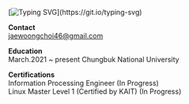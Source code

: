 <!--<div align="center">
  <img src="https://github.com/oka1313/oka1313/assets/101691440/92118a53-c5b6-40bc-b130-bf8c398d7b51" />
</div>-->

[![Typing SVG](https://readme-typing-svg.demolab.com?font=Fira+Code&pause=1000&color=982CF7&background=FF50B900&width=435&lines=Who+am+I%3F;)](https://git.io/typing-svg)

**Contact**  
jaewoongchoi46@gmail.com


**Education**  
March.2021 ~ present  Chungbuk National University


**Certifications**  
Information Processing Engineer (In Progress)  
Linux Master Level 1 (Certified by KAIT) (In Progress)
